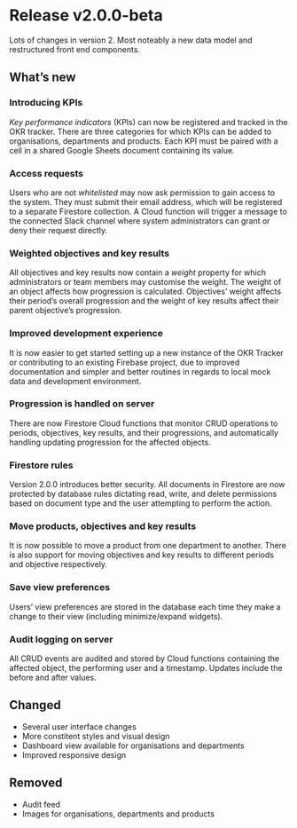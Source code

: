 # Release v2.0.0-beta

Lots of changes in version 2. Most noteably a new data model and restructured front end components.

## What’s new

### Introducing KPIs

_Key performance indicators_ (KPIs) can now be registered and tracked in the OKR tracker. There are three categories for which KPIs can be added to organisations, departments and products. Each KPI must be paired with a cell in a shared Google Sheets document containing its value.

### Access requests

Users who are not _whitelisted_ may now ask permission to gain access to the system. They must submit their email address, which will be registered to a separate Firestore collection. A Cloud function will trigger a message to the connected Slack channel where system administrators can grant or deny their request directly.

### Weighted objectives and key results

All objectives and key results now contain a _weight_ property for which administrators or team members may customise the weight. The weight of an object affects how progression is calculated. Objectives’ weight affects their period’s overall progression and the weight of key results affect their parent objective’s progression.

### Improved development experience

It is now easier to get started setting up a new instance of the OKR Tracker or contributing to an existing Firebase project, due to improved documentation and simpler and better routines in regards to local mock data and development environment.

### Progression is handled on server

There are now Firestore Cloud functions that monitor CRUD operations to periods, objectives, key results, and their progressions, and automatically handling updating progression for the affected objects.

### Firestore rules

Version 2.0.0 introduces better security. All documents in Firestore are now protected by database rules dictating read, write, and delete permissions based on document type and the user attempting to perform the action.

### Move products, objectives and key results

It is now possible to move a product from one department to another. There is also support for moving objectives and key results to different periods and objective respectively.

### Save view preferences

Users’ view preferences are stored in the database each time they make a change to their view (including minimize/expand widgets).

### Audit logging on server

All CRUD events are audited and stored by Cloud functions containing the affected object, the performing user and a timestamp. Updates include the before and after values.

## Changed

- Several user interface changes
- More constitent styles and visual design
- Dashboard view available for organisations and departments
- Improved responsive design

## Removed

- Audit feed
- Images for organisations, departments and products

